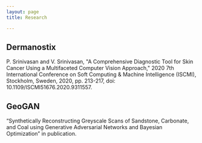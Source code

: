 ```yaml
---
layout: page
title: Research

---
```

Dermanostix
---

P. Srinivasan and V. Srinivasan, "A Comprehensive Diagnostic Tool for Skin Cancer Using a Multifaceted Computer Vision Approach," 
2020 7th International Conference on Soft Computing & Machine Intelligence (ISCMI), Stockholm, Sweden, 2020, pp. 213-217, doi: 
10.1109/ISCMI51676.2020.9311557.

GeoGAN
---

“Synthetically Reconstructing Greyscale Scans of Sandstone, Carbonate, and Coal using Generative
Adversarial Networks and Bayesian Optimization” in publication.
